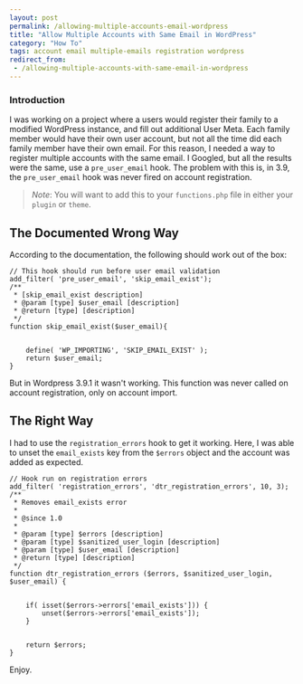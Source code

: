 ```yaml
---
layout: post
permalink: /allowing-multiple-accounts-email-wordpress
title: "Allow Multiple Accounts with Same Email in WordPress"
category: "How To"
tags: account email multiple-emails registration wordpress
redirect_from:
 - /allowing-multiple-accounts-with-same-email-in-wordpress
---
```

### Introduction

I was working on a project where a users would register their family to a modified WordPress instance, and fill out additional User Meta. Each family member would have their own user account, but not all the time did each family member have their own email. For this reason, I needed a way to register multiple accounts with the same email. I Googled, but all the results were the same, use a `pre_user_email` hook. The problem with this is, in 3.9, the `pre_user_email` hook was never fired on account registration.

> *Note*: You will want to add this to your `functions.php` file in either your `plugin` or `theme`.

## The Documented Wrong Way

According to the documentation, the following should work out of the box:

    // This hook should run before user email validation
    add_filter( 'pre_user_email', 'skip_email_exist');
    /**
     * [skip_email_exist description]
     * @param [type] $user_email [description]
     * @return [type] [description]
     */
    function skip_email_exist($user_email){
    
    
        define( 'WP_IMPORTING', 'SKIP_EMAIL_EXIST' );
        return $user_email;
    }

But in Wordpress 3.9.1 it wasn't working. This function was never called on account registration, only on account import.

## The Right Way

I had to use the `registration_errors` hook to get it working. Here, I was able to unset the `email_exists` key from the `$errors` object and the account was added as expected.

    // Hook run on registration errors
    add_filter( 'registration_errors', 'dtr_registration_errors', 10, 3);
    /**
     * Removes email_exists error
     * 
     * @since 1.0
     * 
     * @param [type] $errors [description]
     * @param [type] $sanitized_user_login [description]
     * @param [type] $user_email [description]
     * @return [type] [description]
     */
    function dtr_registration_errors ($errors, $sanitized_user_login, $user_email) {
    
    
        if( isset($errors->errors['email_exists'])) {
            unset($errors->errors['email_exists']);
        }
    
    
        return $errors;
    }

Enjoy.

